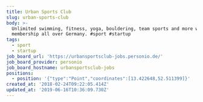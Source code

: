 ```yaml
---
title: Urban Sports Club
slug: urban-sports-club
body: >-
  Unlimited swimming, fitness, yoga, bouldering, team sports and more with one
  membership all over Germany. #sport #startup
tags:
  - sport
  - startup
job_board_url: 'https://urbansportsclub-jobs.personio.de/'
job_board_provider: personio
job_board_hostname: urbansportsclub-jobs
positions:
  - position: '{"type":"Point","coordinates":[13.422648,52.511399]}'
created_at: '2018-02-24T09:22:05.414Z'
updated_at: '2019-06-16T10:36:09.730Z'
---
```


